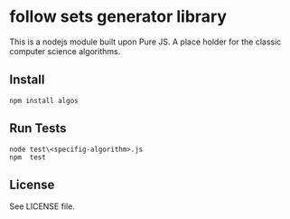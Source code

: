 # follow sets generator library

This is a nodejs module built upon Pure JS.
A place holder for the classic computer science algorithms.

## Install

    npm install algos

 ## Run Tests
 	node test\<specifig-algorithm>.js
 	npm  test

## License

See LICENSE file.